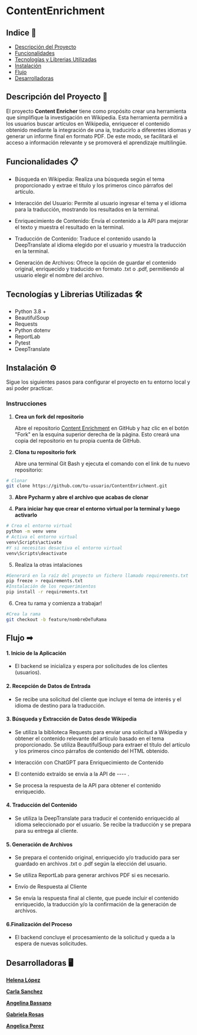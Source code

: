 # ContentEnrichment 

## Indice 📑
- [Descripción del Proyecto](#descripción-del-proyecto-)
- [Funcionalidades](#funcionalidades-)
- [Tecnologías y Librerias Utilizadas](#tecnologías-y-librerias-utilizadas-)
- [Instalación](#instalación-)
- [Flujo](#flujo-)
- [Desarrolladoras](#desarrolladoras-)

## Descripción del Proyecto 📖

El proyecto **Content Enricher** tiene como propósito crear una herramienta que simplifique la investigación en Wikipedia. Esta herramienta permitirá a los usuarios buscar artículos en Wikipedia, enriquecer el contenido obtenido mediante la integración de una ia, traducirlo a diferentes idiomas y generar un informe final en formato PDF. De este modo, se facilitará el acceso a información relevante y se promoverá el aprendizaje multilingüe.

## Funcionalidades 📋

* Búsqueda en Wikipedia: Realiza una búsqueda según el tema proporcionado y extrae el título y los primeros cinco párrafos del artículo.


* Interacción del Usuario: Permite al usuario ingresar el tema y el idioma para la traducción, mostrando los resultados en la terminal.


* Enriquecimiento de Contenido: Envía el contenido a la API para mejorar el texto y muestra el resultado en la terminal.


* Traducción de Contenido: Traduce el contenido usando la DeepTranslate al idioma elegido por el usuario y muestra la traducción en la terminal.


* Generación de Archivos: Ofrece la opción de guardar el contenido original, enriquecido y traducido en formato .txt o .pdf, permitiendo al usuario elegir el nombre del archivo.

## Tecnologías y Librerias Utilizadas 🛠️

* Python 3.8 +
* BeautifulSoup
* Requests
* Python dotenv
* ReportLab
* Pytest
* DeepTranslate

## Instalación ⚙️

Sigue los siguientes pasos para configurar el proyecto en tu entorno local y asi poder practicar. 

### Instrucciones

1. **Crea un fork del repositorio**

   Abre el repositorio [Content Enrichment](https://github.com/GabyRosas/ContentEnrichment) en GitHub y haz clic en el botón "Fork" en la esquina superior derecha de la página. Esto creará una copia del repositorio en tu propia cuenta de GitHub.


2. **Clona tu repositorio fork**

   Abre una terminal Git Bash y ejecuta el comando con el link de tu nuevo repositorio:

```bash
# Clonar 
git clone https://github.com/tu-usuario/ContentEnrichment.git
```

3. **Abre Pycharm y abre el archivo que acabas de clonar**


4. **Para iniciar hay que crear el entorno virtual por la terminal y luego activarlo**

```bash
# Crea el entorno virtual
python -m venv venv
# Activa el entorno virtual
venv\Scripts\activate
#Y si necesitas desactiva el entorno virtual
venv\Scripts\deactivate
```

5. Realiza la otras intalaciones
```bash
#Generará en la raíz del proyecto un fichero llamado requirements.txt
pip freeze > requirements.txt
#Instalación de los requerimientos
pip install -r requirements.txt
```

6. Crea tu rama y comienza a trabajar!

```bash
#Crea la rama
git checkout -b feature/nombreDeTuRama
```

## Flujo ➡
#### 1. Inicio de la Aplicación

* El backend se inicializa y espera por solicitudes de los clientes (usuarios).
#### 2. Recepción de Datos de Entrada

* Se recibe una solicitud del cliente que incluye el tema de interés y el idioma de destino para la traducción.
#### 3. Búsqueda y Extracción de Datos desde Wikipedia

* Se utiliza la biblioteca Requests para enviar una solicitud a Wikipedia y obtener el contenido relevante del artículo basado en el tema proporcionado.
Se utiliza BeautifulSoup para extraer el título del artículo y los primeros cinco párrafos de contenido del HTML obtenido.


* Interacción con ChatGPT para Enriquecimiento de Contenido


* El contenido extraído se envía a la API de ---- .


* Se procesa la respuesta de la API para obtener el contenido enriquecido.
#### 4. Traducción del Contenido

* Se utiliza la DeepTranslate para traducir el contenido enriquecido al idioma seleccionado por el usuario.
Se recibe la traducción y se prepara para su entrega al cliente.
#### 5. Generación de Archivos

* Se prepara el contenido original, enriquecido y/o traducido para ser guardado en archivos .txt o .pdf según la elección del usuario.


* Se utiliza ReportLab para generar archivos PDF si es necesario.


* Envío de Respuesta al Cliente


* Se envía la respuesta final al cliente, que puede incluir el contenido enriquecido, la traducción y/o la confirmación de la generación de archivos.
#### 6.Finalización del Proceso

* El backend concluye el procesamiento de la solicitud y queda a la espera de nuevas solicitudes.

## Desarrolladoras 🖥️
[**Helena López**](https://github.com/helopgom)


[**Carla Sanchez**](https://github.com/Carlassanchez24)


[**Angelina Bassano**](https://github.com/Angelinabassano)


[**Gabriela Rosas**](https://github.com/GabyRosas)


[**Angelica Perez**](https://github.com/Angelica2013)